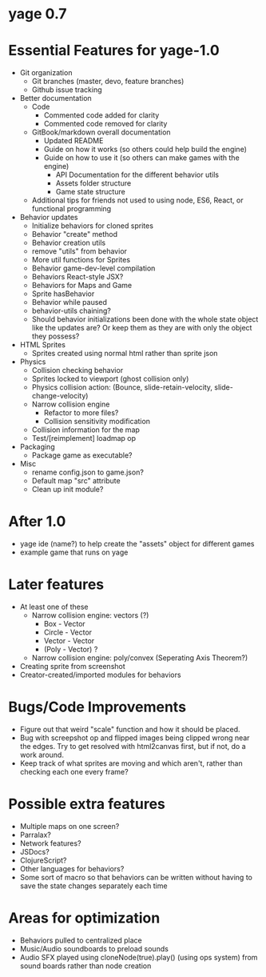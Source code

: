 # yage 0.7

# Essential Features for yage-1.0
* Git organization
    * Git branches (master, devo, feature branches)
    * Github issue tracking
* Better documentation
    * Code
        * Commented code added for clarity
        * Commented code removed for clarity
    * GitBook/markdown overall documentation
        * Updated README
        * Guide on how it works (so others could help build the engine)
        * Guide on how to use it (so others can make games with the engine)
            * API Documentation for the different behavior utils
            * Assets folder structure
            * Game state structure
    * Additional tips for friends not used to using node, ES6, React, or
      functional programming
* Behavior updates
    * Initialize behaviors for cloned sprites
    * Behavior "create" method
    * Behavior creation utils
    * remove "utils" from behavior
    * More util functions for Sprites
    * Behavior game-dev-level compilation
    * Behaviors React-style JSX?
    * Behaviors for Maps and Game
    * Sprite hasBehavior
    * Behavior while paused
    * behavior-utils chaining?
    * Should behavior initializations been done with the whole state object 
      like the updates are? Or keep them as they are with only the object they
      possess?
* HTML Sprites
    * Sprites created using normal html rather than sprite json
* Physics
    * Collision checking behavior
    * Sprites locked to viewport (ghost collision only)
    * Physics collision action: (Bounce, slide-retain-velocity, slide-change-velocity)
    * Narrow collision engine
        * Refactor to more files?
        * Collision sensitivity modification
    * Collision information for the map
    * Test/[reimplement] loadmap op
* Packaging
    * Package game as executable?
* Misc
    * rename config.json to game.json?
    * Default map "src" attribute
    * Clean up init module?

# After 1.0
* yage ide (name?) to help create the "assets" object for different games
* example game that runs on yage

# Later features
* At least one of these
    * Narrow collision engine: vectors (?)
        * Box - Vector
        * Circle - Vector
        * Vector - Vector
        * (Poly - Vector) ?
    * Narrow collision engine: poly/convex (Seperating Axis Theorem?)
* Creating sprite from screenshot
* Creator-created/imported modules for behaviors

# Bugs/Code Improvements
* Figure out that weird "scale" function and how it should be placed.
* Bug with screepshot op and flipped images being clipped wrong near the
  edges. Try to get resolved with html2canvas first, but if not, do a 
  work around.
* Keep track of what sprites are moving and which aren't, rather than checking each one every frame?

# Possible extra features
* Multiple maps on one screen?
* Parralax?
* Network features?
* JSDocs?
* ClojureScript?
* Other languages for behaviors?
* Some sort of macro so that behaviors can be written without having to save
  the state changes separately each time

# Areas for optimization
* Behaviors pulled to centralized place
* Music/Audio soundboards to preload sounds 
* Audio SFX played using cloneNode(true).play() (using ops system) from sound
  boards rather than node creation
